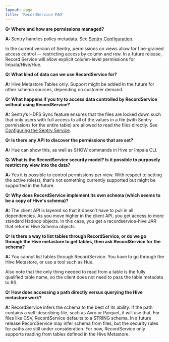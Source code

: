 ```yaml
---
layout: page
title: 'RecordService FAQ'
---
```

**Q: Where and how are permissions managed?**

**A:** Sentry handles policy metadata. See [Sentry Configuration](http://www.cloudera.com/content/cloudera/en/documentation/core/latest/topics/sg_sentry_service_config.html).

In the current version of Sentry, permissions on views allow for fine-grained access control &mdash; restricting access by column and row. In a future release, Record Service will allow explicit column-level permissions for Impala/Hive/Hue.

**Q: What kind of data can we use RecordService for?**

**A:** Hive Metastore Tables only. Support might be added in the future for other schema sources, depending on customer demand.

**Q: What happens if you try to access data controlled by RecordService without using RecordService?** 

**A:** Sentry’s HDFS Sync feature ensures that the files are locked down such that only users with full access to all of the values in a file (with Sentry permissions for the entire table) are allowed to read the files directly. See [Configuring the Sentry Service](http://www.cloudera.com/content/cloudera/en/documentation/core/latest/topics/sg_sentry_service_config.html).

**Q: Is there any API to discover the permissions that are set?** 

**A:** Hue can show this, as well as SHOW commands in Hive or Impala CLI.

**Q: What is the RecordService security model? Is it possible to purposely restrict my view into the data?**

**A:** Yes it is possible to control permissions per view. With respect to setting the active role(s), that's not something currently supported but might be supported in the future.

**Q: Why does RecordService implement its own schema (which seems to be a copy of Hive's schema)?**

**A:** The client API is layered so that it doesn’t have to pull in all dependencies. As you move higher in the client API, you get access to more standard Hadoop objects. In this case, you get a recordservice-hive JAR that returns Hive Schema objects.

**Q: Is there a way to list tables through RecordService, or do we go through the Hive metastore to get tables, then ask RecordService for the schema?**

**A:** You cannot list tables through RecordService. You have to go through the Hive Metastore, or use a tool such as Hue.

Also note that the only thing needed to read from a table is the fully qualified table name, so the client does not need to pass the table metadata to RS.

**Q: How does accessing a path directly versus querying the Hive metastore work?**

**A:** RecordService infers the schema to the best of its ability. If the path contains a self-describing file, such as Avro or Parquet, it will use that. For files like CSV, RecordService defaults to a STRING schema.
In a future release RecordService may infer schema from files, but the security rules for paths are still under consideration. For now, RecordService only supports reading from tables defined in the Hive Metastore.
